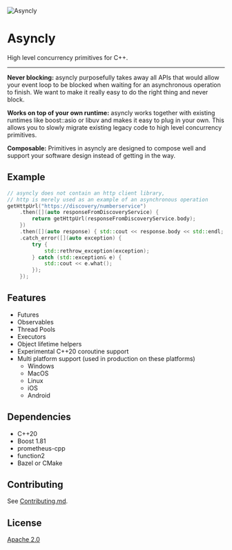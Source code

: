 ![Asyncly](logo_transparent.png)

# Asyncly

High level concurrency primitives for C++.

---

**Never blocking:** asyncly purposefully takes away all APIs that would allow
your event loop to be blocked when waiting for an asynchronous operation to
finish. We want to make it really easy to do the right thing and never block.

**Works on top of your own runtime:** asyncly works together with existing
runtimes like boost::asio or libuv and makes it easy to plug in your own. This
allows you to slowly migrate existing legacy code to high level concurrency
primitives.

**Composable:** Primitives in asyncly are designed to compose well and support
your software design instead of getting in the way.

## Example

```c++
// asyncly does not contain an http client library,
// http is merely used as an example of an asynchronous operation
getHttpUrl("https://discovery/numberservice")
    .then([](auto responseFromDiscoveryService) {
        return getHttpUrl(responseFromDiscoveryService.body);
    })
    .then([](auto response) { std::cout << response.body << std::endl; })
    .catch_error([](auto exception) {
        try {
            std::rethrow_exception(exception);
        } catch (std::exception& e) {
            std::cout << e.what();
        });
    });
```

## Features

- Futures
- Observables
- Thread Pools
- Executors
- Object lifetime helpers
- Experimental C++20 coroutine support
- Multi platform support (used in production on these platforms)
  - Windows
  - MacOS
  - Linux
  - iOS
  - Android

## Dependencies

- C++20
- Boost 1.81
- prometheus-cpp
- function2
- Bazel or CMake

## Contributing

See [Contributing.md](Contributing.md).

## License

[Apache 2.0](LICENSE)
